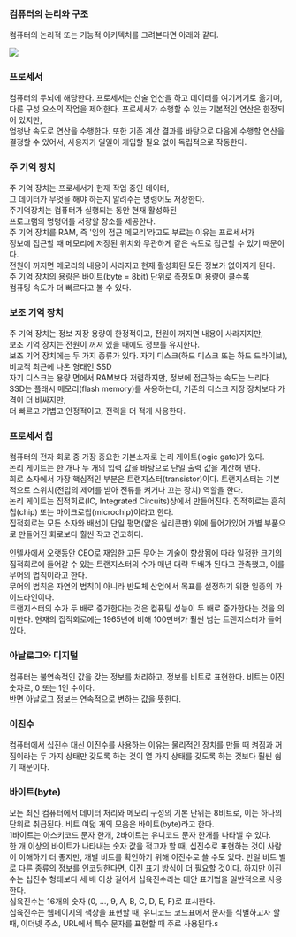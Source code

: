 ### 컴퓨터의 논리와 구조
컴퓨터의 논리적 또는 기능적 아키텍처를 그려본다면 아래와 같다.

<img src="https://t1.daumcdn.net/cfile/tistory/990D9A3A5B8290210D">
<br/>

### 프로세서
컴퓨터의 두뇌에 해당한다. 프로세서는 산술 연산을 하고 데이터를 여기저기로 옮기며,   
다른 구성 요소의 작업을 제어한다. 프로세서가 수행할 수 있는 기본적인 연산은 한정되어 있지만,   
엄청난 속도로 연산을 수행한다. 또한 기존 계산 결과를 바탕으로 다음에 수행할 연산을   
결정할 수 있어서, 사용자가 일일이 개입할 필요 없이 독립적으로 작동한다.
<br/>

### 주 기억 장치
주 기억 장치는 프로세서가 현재 작업 중인 데이터,   
그 데이터가 무엇을 해야 하는지 알려주는 명령어도 저장한다.   
주기억장치는 컴퓨터가 실행되는 동안 현재 활성화된   
프로그램의 명령어를 저장할 장소를 제공한다.   
주 기억 장치를 RAM, 즉 '임의 접근 메모리'라고도 부르는 이유는 프로세서가   
정보에 접근할 때 메모리에 저장된 위치와 무관하게 같은 속도로 접근할 수 있기 때문이다.   
전원이 꺼지면 메모리의 내용이 사라지고 현재 활성화된 모든 정보가 없어지게 된다.   
주 기억 장치의 용량은 바이트(byte = 8bit) 단위로 측정되며 용량이 클수록   
컴퓨팅 속도가 더 빠르다고 볼 수 있다.
<br/>

### 보조 기억 장치
주 기억 장치는 정보 저장 용량이 한정적이고, 전원이 꺼지면 내용이 사라지지만,   
보조 기억 장치는 전원이 꺼져 있을 때에도 정보를 유지한다.   
보조 기억 장치에는 두 가지 종류가 있다. 자기 디스크(하드 디스크 또는 하드 드라이브), 비교적 최근에 나온 형태인 SSD   
자기 디스크는 용량 면에서 RAM보다 저렴하지만, 정보에 접근하는 속도는 느리다.   
SSD는 플래시 메모리(flash memory)를 사용하는데, 기존의 디스크 저장 장치보다 가격이 더 비싸지만,   
더 빠르고 가볍고 안정적이고, 전력을 더 적게 사용한다.
<br/>

### 프로세서 칩
컴퓨터의 전자 회로 중 가장 중요한 기본소자로 논리 게이트(logic gate)가 있다.   
논리 게이트는 한 개나 두 개의 입력 값을 바탕으로 단일 출력 값을 계산해 낸다.   
회로 소자에서 가장 핵심적인 부분은 트랜지스터(transistor)이다. 트랜지스터는 기본 적으로 스위치(전압의 제어를 받아 전류를 켜거나 끄는 장치) 역할을 한다.   
논리 게이트는 집적회로(IC, Integrated Circuits)상에서 만들어진다. 집적회로는 흔히 칩(chip) 또는 마이크로칩(microchip)이라고 한다.   
집적회로는 모든 소자와 배선이 단일 평면(얇은 실리콘판) 위에 들어가있어 개별 부품으로 만들어진 회로보다 훨씬 작고 견고하다.   
   
인텔사에서 오랫동안 CEO로 재임한 고든 무어는 기술이 향상됨에 따라 일정한 크기의 집적회로에 들어갈 수 있는 트랜지스터의 수가 매년 대략 두배가 된다고 관측했고, 이를 무어의 법칙이라고 한다.   
무어의 법칙은 자연의 법칙이 아니라 반도체 산업에서 목표를 설정하기 위한 일종의 가이드라인이다.   
트랜지스터의 수가 두 배로 증가한다는 것은 컴퓨팅 성능이 두 배로 증가한다는 것을 의미한다. 현재의 집적회로에는 1965년에 비해 100만배가 훨씬 넘는 트랜지스터가 들어있다.
<br/>

### 아날로그와 디지털
컴퓨터는 불연속적인 값을 갖는 정보를 처리하고, 정보를 비트로 표현한다. 비트는 이진 숫자로, 0 또는 1인 수이다.   
반면 아날로그 정보는 연속적으로 변하는 값을 뜻한다.

### 이진수
컴퓨터에서 십진수 대신 이진수를 사용하는 이유는 물리적인 장치를 만들 때 켜짐과 꺼짐이라는 두 가지 상태만 갖도록 하는 것이 열 가지 상태를 갖도록 하는 것보다 훨씬 쉽기 때문이다.

### 바이트(byte)
모든 최신 컴퓨터에서 데이터 처리와 메모리 구성의 기본 단위는 8비트로, 이는 하나의 단위로 취급된다. 비트 여덟 개의 모음은 바이트(byte)라고 한다.   
1바이트는 아스키코드 문자 한개, 2바이트는 유니코드 문자 한개를 나타낼 수 있다.   
한 개 이상의 바이트가 나타내는 숫자 값을 적고자 할 때, 십진수로 표현하는 것이 사람이 이해하기 더 좋지만, 개별 비트를 확인하기 위해 이진수로 쓸 수도 있다. 만일 비트 별로 다른 종류의 정보를 인코딩한다면, 이진 표기 방식이 더 필요할 것이다. 하지만 이진수는 십진수 형태보다 세 배 이상 길어서 십육진수라는 대안 표기법을 일반적으로 사용한다.   
십육진수는 16개의 숫자 (0, ..., 9, A, B, C, D, E, F)로 표시한다.   
십육진수는 웹페이지의 색상을 표현할 때, 유니코드 코드표에서 문자를 식별하고자 할 때, 이더넷 주소, URL에서 특수 문자를 표현할 때 주로 사용된다.s